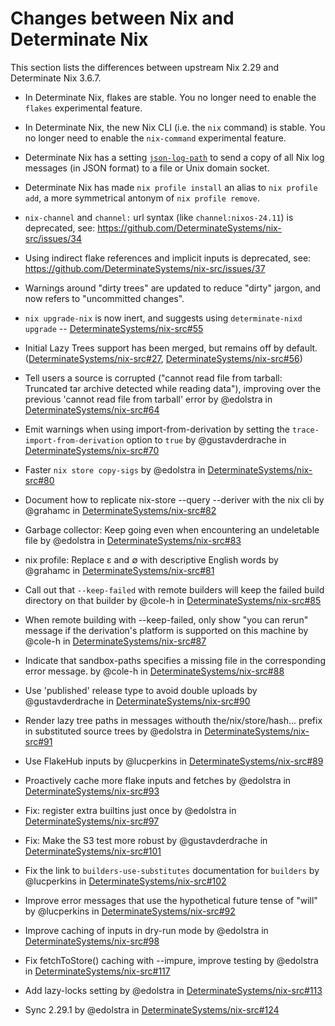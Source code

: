 # Changes between Nix and Determinate Nix

This section lists the differences between upstream Nix 2.29 and Determinate Nix 3.6.7.<!-- differences -->

* In Determinate Nix, flakes are stable. You no longer need to enable the `flakes` experimental feature.

* In Determinate Nix, the new Nix CLI (i.e. the `nix` command) is stable. You no longer need to enable the `nix-command` experimental feature.

* Determinate Nix has a setting [`json-log-path`](@docroot@/command-ref/conf-file.md#conf-json-log-path) to send a copy of all Nix log messages (in JSON format) to a file or Unix domain socket.

* Determinate Nix has made `nix profile install` an alias to `nix profile add`, a more symmetrical antonym of `nix profile remove`.

* `nix-channel` and `channel:` url syntax (like `channel:nixos-24.11`) is deprecated, see: https://github.com/DeterminateSystems/nix-src/issues/34

* Using indirect flake references and implicit inputs is deprecated, see: https://github.com/DeterminateSystems/nix-src/issues/37

* Warnings around "dirty trees" are updated to reduce "dirty" jargon, and now refers to "uncommitted changes".

<!-- Determinate Nix version 3.4.2 -->

<!-- Determinate Nix version 3.5.0 -->

<!-- Determinate Nix version 3.5.1 -->

* `nix upgrade-nix` is now inert, and suggests using `determinate-nixd upgrade` -- [DeterminateSystems/nix-src#55](https://github.com/DeterminateSystems/nix-src/pull/55)

* Initial Lazy Trees support has been merged, but remains off by default. ([DeterminateSystems/nix-src#27](https://github.com/DeterminateSystems/nix-src/pull/27), [DeterminateSystems/nix-src#56](https://github.com/DeterminateSystems/nix-src/pull/56))

<!-- Determinate Nix version 3.5.2 -->

* Tell users a source is corrupted ("cannot read file from tarball: Truncated tar archive detected while reading data"), improving over the previous 'cannot read file from tarball' error by @edolstra in [DeterminateSystems/nix-src#64](https://github.com/DeterminateSystems/nix-src/pull/64)
<!-- Determinate Nix version 3.6.0 -->

* Emit warnings when using import-from-derivation by setting the `trace-import-from-derivation` option to `true` by @gustavderdrache in [DeterminateSystems/nix-src#70](https://github.com/DeterminateSystems/nix-src/pull/70)
<!-- Determinate Nix version 3.6.1 -->

<!-- Determinate Nix version 3.6.2 -->

* Faster `nix store copy-sigs` by @edolstra in [DeterminateSystems/nix-src#80](https://github.com/DeterminateSystems/nix-src/pull/80)

* Document how to replicate nix-store --query --deriver with the nix cli by @grahamc in [DeterminateSystems/nix-src#82](https://github.com/DeterminateSystems/nix-src/pull/82)

* Garbage collector: Keep going even when encountering an undeletable file by @edolstra in [DeterminateSystems/nix-src#83](https://github.com/DeterminateSystems/nix-src/pull/83)

* nix profile: Replace ε and ∅ with descriptive English words by @grahamc in [DeterminateSystems/nix-src#81](https://github.com/DeterminateSystems/nix-src/pull/81)

* Call out that `--keep-failed` with remote builders will keep the failed build directory on that builder by @cole-h in [DeterminateSystems/nix-src#85](https://github.com/DeterminateSystems/nix-src/pull/85)
<!-- Determinate Nix version 3.6.3 revoked -->

<!-- Determinate Nix version 3.6.4 revoked -->

<!-- Determinate Nix version 3.6.5 -->

* When remote building with --keep-failed, only show "you can rerun" message if the derivation's platform is supported on this machine by @cole-h in [DeterminateSystems/nix-src#87](https://github.com/DeterminateSystems/nix-src/pull/87)

* Indicate that sandbox-paths specifies a missing file in the corresponding error message. by @cole-h in [DeterminateSystems/nix-src#88](https://github.com/DeterminateSystems/nix-src/pull/88)

* Use 'published' release type to avoid double uploads by @gustavderdrache in [DeterminateSystems/nix-src#90](https://github.com/DeterminateSystems/nix-src/pull/90)

* Render lazy tree paths in messages withouth the/nix/store/hash... prefix in substituted source trees by @edolstra in [DeterminateSystems/nix-src#91](https://github.com/DeterminateSystems/nix-src/pull/91)

* Use FlakeHub inputs by @lucperkins in [DeterminateSystems/nix-src#89](https://github.com/DeterminateSystems/nix-src/pull/89)

* Proactively cache more flake inputs and fetches by @edolstra in [DeterminateSystems/nix-src#93](https://github.com/DeterminateSystems/nix-src/pull/93)

* Fix: register extra builtins just once by @edolstra in [DeterminateSystems/nix-src#97](https://github.com/DeterminateSystems/nix-src/pull/97)

* Fix: Make the S3 test more robust by @gustavderdrache in [DeterminateSystems/nix-src#101](https://github.com/DeterminateSystems/nix-src/pull/101)

* Fix the link to `builders-use-substitutes` documentation for `builders` by @lucperkins in [DeterminateSystems/nix-src#102](https://github.com/DeterminateSystems/nix-src/pull/102)

* Improve error messages that use the hypothetical future tense of "will" by @lucperkins in [DeterminateSystems/nix-src#92](https://github.com/DeterminateSystems/nix-src/pull/92)

* Improve caching of inputs in dry-run mode by @edolstra in [DeterminateSystems/nix-src#98](https://github.com/DeterminateSystems/nix-src/pull/98)

<!-- Determinate Nix version 3.6.6 -->

<!-- Determinate Nix version 3.6.7 -->

* Fix fetchToStore() caching with --impure, improve testing by @edolstra in [DeterminateSystems/nix-src#117](https://github.com/DeterminateSystems/nix-src/pull/117)

* Add lazy-locks setting by @edolstra in [DeterminateSystems/nix-src#113](https://github.com/DeterminateSystems/nix-src/pull/113)

* Sync 2.29.1 by @edolstra in [DeterminateSystems/nix-src#124](https://github.com/DeterminateSystems/nix-src/pull/124)
